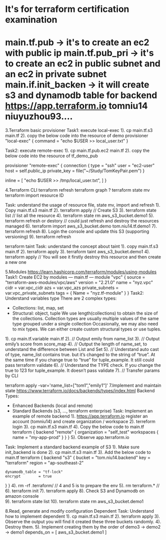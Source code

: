 # It's for terraform certification examination 
main.tf.pub -> it's to create an ec2 with public ip
main.tf.pub_pri -> it's to create an ec2 in public subnet and an ec2 in private subnet
main.if.init_backen -> it will create s3 and dynamodb table for backend
https://app.terraform.io
tomniu14
niuyuzhou93....
====================================

3.Terraform basic
provisioner
Task1: execute local-exec
1). cp main.tf.s3 main.tf
2). copy the below code into the resource of demo
  provisioner "local-exec" {
    command = "echo $USER >> local_user.txt"
  }

Task2: execute remote-exec
1). cp main.tf.pub.ec2 main.tf
2). copy the below code into the resource of tf_demo_pub

provisioner "remote-exec" {
  connection {
    type        = "ssh"
    user        = "ec2-user"
    host        = self.public_ip
    private_key = file("~/Study/TomKeyPair.pem")
  }

  inline = [
    "echo $USER >> /tmp/local_user.txt",
  ]
}

4.Terraform CLI
terraform refresh
terraform graph ?
terraform state mv
terraform import resource ID
 
Task: understand the usage of resource file, state mv, import and refresh
1). Copy main.tf.s3 main.tf
2). terraform apply  // Create S3
3). terraform state list // list all the resource
4). terraform state rm aws_s3_bucket.demo1
5). terraform refresh or destory // could just refresh and destroy the resources managed
6). terraform import aws_s3_bucket.demo tom.niu14.tf.demo1
7). terraform refresh
8). Login the console and update this S3 (supporting versioning)
9). terraform refresh

terraform taint
Task: understand the concept about taint
1). copy main.tf.s3 main.tf
2). terraform apply
3). terraform taint aws_s3_bucket.demo1
4). terraform apply // You will see it firstly destroy this resource and then create a new one

5.Modules
https://learn.hashicorp.com/terraform/modules/using-modules
Task1: Create EC2 by modules
— main.tf —
module "vpc" {
  source  = "terraform-aws-modules/vpc/aws"
  version = "2.21.0"
  name = "nyz.vpc"
  cidr = var.vpc_cidr
  azs           = var.vpc_azs
  private_subnets  = var.vpc_private_subnets
  tags = {
    Name = "nyz.tf-module"
  }
}
Task2: Understand variables type
There are 2 complex types:
* Collections: list, map, set
* Structural: object, tuple
We use length(collections) to obtain the size of the collections. 
Collection types are usually multiple values of the same type grouped under a single collection
Occasionally, we may also need to mix types. We can either create custom structural types or use tuples.

1). cp main.tf.variable main.tf
2). // Output emily from name_list
3). // Output emily’s score from score_map
4). // Output the length of name_set, to understand the difference between List and Set
5). // Understand auto cast of type, name_list contains true. but it’s changed to the string of “true”. At the same time if you change true to “true” for tuple_example. It still could pass terraform validate
6). // Understand the TYPE check. If you change the true to 123 for tuple_example. It doesn’t pass validate
7). // Transfer params by CLI

 terraform apply -var='name_list=["tom1","emily1"]'
7.Implement and maintain state
https://www.terraform.io/docs/backends/types/index.html
Backend Types:
* Enhanced Backends (local and remote)
* Standard Backends (s3, …, terraform enterprise)
Task: Implement an example of remote backend
1). https://app.terraform.io register an account (tomniu14) and create organization / workspace
2). terreform login
3). cp main.tf.s3 main.tf
4). Copy the below code to main.tf
terraform {
  backend "remote" {
    organization = "self_test"
    workspaces {
      name = "my-app-prod"
    }
  }
}
5). Observe app.terraform.io

Task: Implement a standard backend example of S3
1). Make sure init_backend is done
2). cp main.tf.s3 main.tf
3). Add the below code to main.tf
terraform {
  backend "s3" {
    bucket         = "tom.niu14.backend"
    key            = "terraform"
    region         = "ap-southeast-2"

    dynamodb_table = "tf-lock"
    encrypt        = true
  }
}
4). rm -rf .terraform/        // 4 and 5 is to prepare the env
5). rm terraform.*            // 
6). terraform init
7). terraform apply
8). Check S3 and Dynamodb on amazon console  
9). terraform state list
10). terraform state rm aws_s3_bucket.demo1

8.Read, generate and modify configuration
Dependent
Task: Understand how to implement dependent
1). cp main.tf.s3 main.tf
2). terraform apply
3). Observe the output you will find it created these three buckets randomly.
4). Destroy them.
5). Implement creating them by the order of demo3 -> demo2 -> demo1
depends_on = [
  aws_s3_bucket.demo1
]
